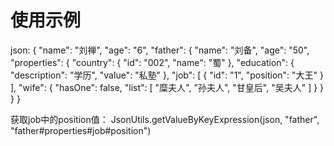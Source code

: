 # 使用示例

json:
{
    "name": "刘禅", 
    "age": "6", 
    "father": {
        "name": "刘备", 
        "age": "50", 
        "properties": {
            "country": {
                "id": "002", 
                "name": "蜀"
            }, 
            "education": {
                "description": "学历", 
                "value": "私塾"
            }, 
            "job": [
                {
                    "id": "1", 
                    "position": "大王"
                }
            ], 
            "wife": {
                "hasOne": false, 
                "list": [
                    "糜夫人", 
                    "孙夫人", 
                    "甘皇后", 
                    "吴夫人"
                ]
            }
        }
    }
}

获取job中的position值：
JsonUtils.getValueByKeyExpression(json, "father", "father#properties#job#position")
